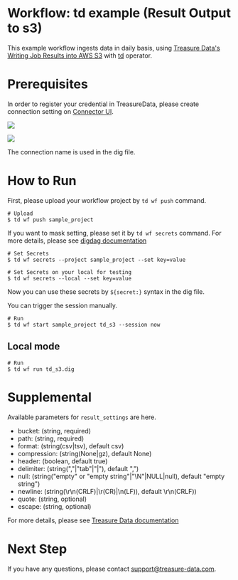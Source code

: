 # Workflow: td example (Result Output to s3)

This example workflow ingests data in daily basis, using [Treasure Data's Writing Job Results into AWS S3](https://docs.treasuredata.com/articles/result-into-s3) with [td](http://docs.digdag.io/operators/td.html) operator.

# Prerequisites

In order to register your credential in TreasureData, please create connection setting on [Connector UI](https://console.treasuredata.com/app/connections).

![](https://t.gyazo.com/teams/treasure-data/0a42f334d6f7077999cf3b3abd868548.png)

![](https://t.gyazo.com/teams/treasure-data/4b85a78fe25665f1d417b469e7ac1942.png)

The connection name is used in the dig file.

# How to Run

First, please upload your workflow project by `td wf push` command.

    # Upload
    $ td wf push sample_project

If you want to mask setting, please set it by `td wf secrets` command. For more details, please see [digdag documentation](http://docs.digdag.io/command_reference.html#secrets)

    # Set Secrets
    $ td wf secrets --project sample_project --set key=value

    # Set Secrets on your local for testing
    $ td wf secrets --local --set key=value

Now you can use these secrets by `${secret:}` syntax in the dig file.

You can trigger the session manually.

    # Run
    $ td wf start sample_project td_s3 --session now

## Local mode

    # Run
    $ td wf run td_s3.dig

# Supplemental

Available parameters for `result_settings` are here.

- bucket: (string, required)
- path: (string, required)
- format: (string(csv|tsv), default csv)
- compression: (string(None|gz), default None)
- header: (boolean, default true)
- delimiter: (string(","|"tab"|"|"), default ",")
- null: (string("empty" or "empty string"|"\N"|NULL|null), default "empty string")
- newline: (string(\r\n(CRLF)|\r(CR)|\n(LF)), default \r\n(CRLF))
- quote: (string, optional)
- escape: (string, optional)

For more details, please see [Treasure Data documentation](https://docs.treasuredata.com/articles/result-into-s3#usage)

# Next Step

If you have any questions, please contact support@treasure-data.com.
